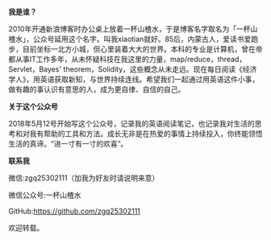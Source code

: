 **我是谁？**

2010年开通新浪博客时办公桌上放着一杯山楂水，于是博客名字取名为「一杯山楂水」，公众号延用这个名字。叫我xiaotian就好。85后，内蒙古人，爱读书爱跑步，目前坐标一北方小城，但心里装着大大的世界。本科的专业是计算机，曾在帝都从事IT工作多年，从未怀疑科技在我这里的力量，map/reduce，thread，Servlet，Bayes' theorem，Solidity，这些概念从未走远。现在每日阅读《经济学人》，用英语获取新知，与世界持续连线。希望我们一起通过用英语这件小事，做有趣的事认识有意思的人，成为更自律、自信的自己。

 

**关于这个公众号**

2018年5月12号开始写这个公众号，记录我的英语阅读笔记，也记录我对生活的思考和对我有帮助的工具和方法。成长无非是在热爱的事情上持续投入，你终能领悟生活的真谛。“进一寸有一寸的欢喜”。

 

**联系我**

微信:zgq25302111（加我为好友时请说明来意）

微信公众号:一杯山楂水

GitHub:https://github.com/zgq25302111

欢迎转载。